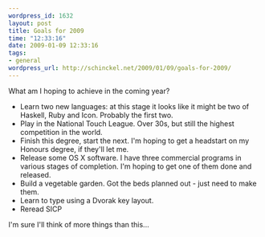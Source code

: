```yaml
--- 
wordpress_id: 1632
layout: post
title: Goals for 2009
time: "12:33:16"
date: 2009-01-09 12:33:16
tags: 
- general
wordpress_url: http://schinckel.net/2009/01/09/goals-for-2009/
---
```

What am I hoping to achieve in the coming year?

  * Learn two new languages: at this stage it looks like it might be two of Haskell, Ruby and Icon. Probably the first two.
  * Play in the National Touch League. Over 30s, but still the highest competition in the world.
  * Finish this degree, start the next. I'm hoping to get a headstart on my Honours degree, if they'll let me.
  * Release some OS X software. I have three commercial programs in various stages of completion. I'm hoping to get one of them done and released.
  * Build a vegetable garden. Got the beds planned out - just need to make them.
  * Learn to type using a Dvorak key layout.
  * Reread SICP

I'm sure I'll think of more things than this...
